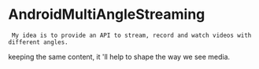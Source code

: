 AndroidMultiAngleStreaming
==========================
      
      
     My idea is to provide an API to stream, record and watch videos with different angles.
   keeping the same content, it 'll help to shape the way we see media.
